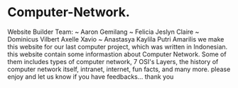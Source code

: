 # Computer-Network.

Website Builder Team:
~ Aaron Gemilang
~ Felicia Jeslyn Claire
~ Dominicus Vilbert Axelle Xavio
~ Anastasya Kaylila Putri Amarilis
we make this website for our last computer project, which was written in Indonesian. this website contain some informastion about Computer Network. Some of them includes types of computer network, 7 OSI's Layers, the history of computer network itself, intranet, internet, fun facts, and many more. please enjoy and let us know if you have feedbacks...
thank you
